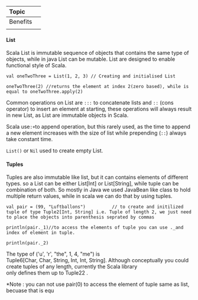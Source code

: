 | Topic |  |
| :--- | :--- |
| Benefits |  |
|  |  |

#### **List**

Scala List is immutable sequence of objects that contains the same type of objects, while in java List can be mutable. List are designed to enable functional style of Scala.

`val oneTwoThree = List(1, 2, 3) // Creating and initialised List`

`oneTwoThree(2) //returns the element at index 2(zero based), while is equal to oneTwoThree.apply(2)`

Common operations on List are `:::` to concatenate lists and `::` \(cons operator\) to insert an element at starting, these operations will always result in new List, as List are immutable objects in Scala.

Scala use`:+`to append operation, but this rarely used, as the time to append a new element increases with the size of list while prepending \(`::`\) always take constant time.

`List()` or `Nil`  used to create empty List.

#### Tuples

Tuples are also immutable like list, but it can contains elements of different types. so a List can be either List\[Int\] or List\[String\], while tuple can be combination of both. So mostly in Java we used JavaBean like class to hold  multiple return values, while in scala we can do that by using tuples.

`val pair = (99, "Luftballons")         
 // to create and initilized tuple of type Tuple2[Int, String] i.e. Tuple of length 2, we just need to place the objects into parenthesis seprated by commas`

`println(pair._1)//to access the elements of tuple you can use ._and index of element in tuple.`

`println(pair._2)`

The type of \('u', 'r', "the", 1, 4, "me"\) is  
 Tuple6\[Char, Char, String, Int, Int, String\]. Although conceptually you could create tuples of any length, currently the Scala library  
 only defines them up to Tuple22 .

\*Note : you can not use pair\(0\) to access the element of tuple same as list, becuase that is equ

